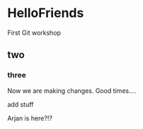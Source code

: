 # HelloFriends
First Git workshop

## two

### three

Now we are making changes. Good times....


add stuff

Arjan is here?!?

